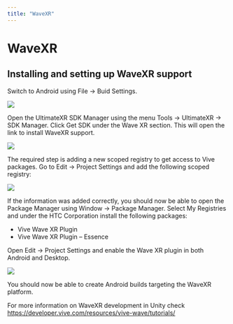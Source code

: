 ```yaml
---
title: "WaveXR"
---
```


# WaveXR

## Installing and setting up WaveXR support

Switch to Android using File -> Buid Settings.

![](/guides/media/supported-platforms/WaveXR01Android.png)

Open the UltimateXR SDK Manager using the menu Tools -> UltimateXR -> SDK Manager. Click Get SDK under the Wave XR section. This will open the link to install WaveXR support.

![](/guides/media/supported-platforms/WaveXR02SDKManager.png)

The required step is adding a new scoped registry to get access to Vive packages. Go to Edit -> Project Settings and add the following scoped registry:

![](/guides/media/supported-platforms/WaveXR03ScopedRegistry.png)
 
If the information was added correctly, you should now be able to open the Package Manager using Window -> Package Manager. Select My Registries and under the HTC Corporation install the following packages:

- Vive Wave XR Plugin
- Vive Wave XR Plugin – Essence

Open Edit -> Project Settings and enable the Wave XR plugin in both Android and Desktop.

![](/guides/media/supported-platforms/WaveXR04Enable.png)

You should now be able to create Android builds targeting the WaveXR platform.

For more information on WaveXR development in Unity check https://developer.vive.com/resources/vive-wave/tutorials/
